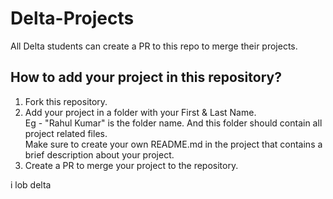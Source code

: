 # Delta-Projects
All Delta students can create a PR to this repo to merge their projects.

## How to add your project in this repository?
1. Fork this repository.
2. Add your project in a folder with your First & Last Name. <br>
   Eg - "Rahul Kumar" is the folder name. And this folder should contain all project related files.<br>
   Make sure to create your own README.md in the project that contains a brief description about your project.
4. Create a PR to merge your project to the repository.

i lob delta

